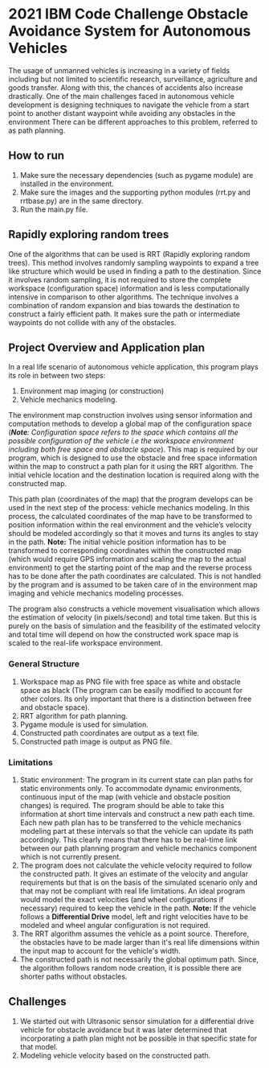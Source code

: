 # 2021 IBM Code Challenge Obstacle Avoidance System for Autonomous Vehicles

The usage of unmanned vehicles is increasing in a variety of fields including but not limited to scientific research, surveillance, agriculture and goods transfer. Along with this, the chances of accidents also increase drastically. One of the main challenges faced in autonomous vehicle development is designing techniques to navigate the vehicle from a start point to another distant waypoint while avoiding any obstacles in the environment There can be different approaches to this problem, referred to as path planning.

## How to run

1. Make sure the necessary dependencies (such as pygame module) are installed in the environment.
2. Make sure the images and the supporting python modules (rrt.py and rrtbase.py) are in the same directory.
3. Run the main.py file.

## Rapidly exploring random trees

One of the algorithms that can be used is RRT (Rapidly exploring random trees). This method involves randomly sampling waypoints to expand a tree like structure which would be used in finding a path to the destination. Since it involves random sampling, it is not required to store the complete workspace (configuration space) information and is less computationally intensive in comparison to other algorithms. The technique involves a combination of random expansion and bias towards the destination to construct a fairly efficient path. It makes sure the path or intermediate waypoints do not collide with any of the obstacles.

## Project Overview and Application plan

In a real life scenario of autonomous vehicle application, this program plays its role in between two steps:
1. Environment map imaging (or construction) 
2. Vehicle mechanics modeling.

The environment map construction involves using sensor information and computation methods to develop a global map of the configuration space (***Note**: Configuration space refers to the space which contains all the possible configuration of the vehicle i.e the workspace environment including both free space and obstacle space*). This map is required by our program, which is designed to use the obstacle and free space information within the map to construct a path plan for it using the RRT algorithm. The initial vehicle location and the destination location is required along with the constructed map.

This path plan (coordinates of the map) that the program develops can be used in the next step of the process: vehicle mechanics modeling. In this process, the calculated coordinates of the map have to be transformed to position information within the real environment and the vehicle’s velocity should be modeled accordingly so that it moves and turns its angles to stay in the path. **Note:** The initial vehicle position information has to be transformed to corresponding coordinates within the constructed map (which would require GPS information and scaling the map to the actual environment) to get the starting point of the map and the reverse process has to be done after the path coordinates are calculated. This is not handled by the program and is assumed to be taken care of in the environment map imaging and vehicle mechanics modeling processes.

The program also constructs a vehicle movement visualisation which allows the estimation of velocity (in pixels/second) and total time taken. But this is purely on the basis of simulation and the feasibility of the estimated velocity and total time will depend on how the constructed work space map is scaled to the real-life workspace environment.
### General Structure
1. Workspace map as PNG file with free space as white and obstacle space as black (The program can be easily modified to account for other colors. Its only important that there is a distinction between free and obstacle space).
2. RRT algorithm for path planning.
3. Pygame module is used for simulation.
4. Constructed path coordinates are output as a text file.
5. Constructed path image is output as PNG file.

### Limitations

1. Static environment: The program in its current state can plan paths for static environments only. To accommodate dynamic environments, continuous input of the map (with vehicle and obstacle position changes) is required. The program should be able to take this information at short time intervals and construct a new path each time. Each new path plan has to be transferred to the vehicle mechanics modeling part at these intervals so that the vehicle can update its path accordingly. This clearly means that there has to be real-time link between our path planning program and vehicle mechanics component which is not currently present.
2. The program does not calculate the vehicle velocity required to follow the constructed path. It gives an estimate of the velocity and angular requirements but that is on the basis of the simulated scenario only and that may not be compliant with real life limitations. An ideal program would model the exact velocities (and wheel configurations if necessary) required to keep the vehicle in the path. **Note:** If the vehicle follows a **Differential Drive** model, left and right velocities have to be modeled and wheel angular configuration is not required.
3. The RRT algorithm assumes the vehicle as a point source. Therefore, the obstacles have to be made larger than it's real life dimensions within the input map to account for the vehicle's width.
4. The constructed path is not necessarily the global optimum path. Since, the algorithm follows random node creation, it is possible there are shorter paths without obstacles.

## Challenges

1. We started out with Ultrasonic sensor simulation for a differential drive vehicle for obstacle avoidance but it was later determined that incorporating a path plan might not be possible in that specific state for that model.
2. Modeling vehicle velocity based on the constructed path.
